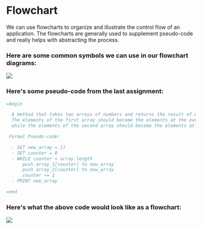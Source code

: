 # Flowchart

We can use flowcharts to organize and illustrate the control flow of an application.
The flowcharts are generally used to supplement pseudo-code and really helps with abstracting the process.

### Here are some common symbols we can use in our flowchart diagrams:

<img src="/images/flowchart_components.jpg">

### Here's some pseudo-code from the last assignment:

```ruby
=begin

  A method that takes two arrays of numbers and returns the result of merging the arrays.
  The elements of the first array should become the elements at the even indexes of the returned array,
  while the elements of the second array should become the elements at the odd indexes:

 Formal Pseudo-code:

  - SET new_array = []
  - SET counter = 0
  - WHILE counter < array.length
      push array_1[counter] to new_array
      push array_2[counter] to new_array
      counter += 1
  - PRINT new_array

=end
```

### Here's what the above code would look like as a flowchart:

<img src="/images/flowchart-diagram.drawio.png">
